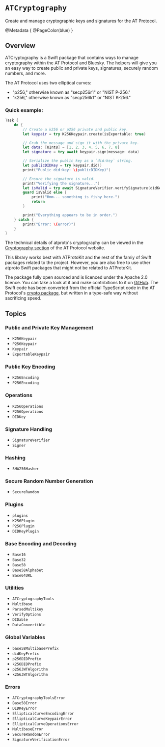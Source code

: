 # ``ATCryptography``

Create and manage cryptographic keys and signatures for the AT Protocol.

@Metadata {
    @PageColor(blue)
}

## Overview

ATCryptography is a Swift package that contains ways to manage cryptography within the AT Protocol and Bluesky. The helpers will give you an easy way to create public and private keys, signatures, securely random numbers, and more.

The AT Protocol uses two elliptical curves:
- "p256," otherwise known as "secp256r1" or "NIST P-256."
- "k256," otherwise known as "secp256k1" or "NIST K-256."

### Quick example:

```swift
Task {
    do {
        // Create a k256 or p256 private and public key.
        let keypair = try K256Keypair.create(isExportable: true)

        // Grab the message and sign it with the private key.
        let data: [UInt8] = [1, 2, 3, 4, 5, 6, 7, 8]
        let signature = try await keypair.sign(message: data)

        // Serialize the public key as a `did:key` string.
        let publicDIDKey = try keypair.did()
        print("Public did:key: \(publicDIDKey)")

        // Ensure the signature is valid.
        print("Verifying the signature...")
        let isValid = try await SignatureVerifier.verifySignature(didKey: publicDIDKey, data: data, signature: signature)
        guard isValid else {
            print("Hmm... something is fishy here.")
            return
        }

        print("Everything appears to be in order.")
    } catch {
        print("Error: \(error)")
    }
}
```

The technical details of atproto's cryptography can be viewed in the [Cryptography section](https://atproto.com/specs/cryptography) of the AT Protocol website.

This library works best with ATProtoKit and the rest of the famiy of Swift packages related to the project. However, you are also free to use other atproto Swift packages that might not be related to ATProtoKit.

The package fully open sourced and is licenced under the Apache 2.0 licence. You can take a look at it and make contribitions to it on [GitHub](https://github.com/ATProtoKit/ATCryptography). The Swift code has been converted from the official TypeScript code in the AT Protocol's [crypto package](https://github.com/bluesky-social/atproto/tree/main/packages/crypto), but written in a type-safe way without sacrificing speed.

## Topics

### Public and Private Key Management

- ``K256Keypair``
- ``P256Keypair``
- ``Keypair``
- ``ExportableKeypair``

### Public Key Encoding

- ``K256Encoding``
- ``P256Encoding``

### Operations

- ``K256Operations``
- ``P256Operations``
- ``DIDKey``

### Signature Handling

- ``SignatureVerifier``
- ``Signer``

### Hashing

- ``SHA256Hasher``

### Secure Random Number Generation

- ``SecureRandom``

### Plugins

- ``plugins``
- ``K256Plugin``
- ``P256Plugin``
- ``DIDKeyPlugin``

### Base Encoding and Decoding

- ``Base16``
- ``Base32``
- ``Base58``
- ``Base58Alphabet``
- ``Base64URL``

### Utilities

- ``ATCryptographyTools``
- ``Multibase``
- ``ParsedMultikey``
- ``VerifyOptions``
- ``DIDable``
- ``DataConvertible``

### Global Variables

- ``base58MultibasePrefix``
- ``didKeyPrefix``
- ``p256DIDPrefix``
- ``k256DIDPrefix``
- ``p256JWTAlgorithm``
- ``k256JWTAlgorithm``

### Errors

- ``ATCryptographyToolsError``
- ``Base58Error``
- ``DIDKeyError``
- ``EllipticalCurveEncodingError``
- ``EllipticalCurveKeypairError``
- ``EllipticalCurveOperationsError``
- ``MultibaseError``
- ``SecureRandomError``
- ``SignatureVerificationError``
